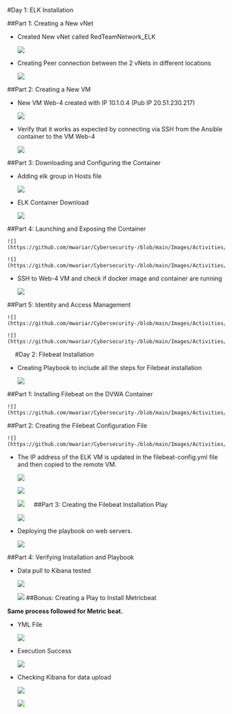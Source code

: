 
#Day 1: ELK Installation

##Part 1: Creating a New vNet

- Created New vNet called RedTeamNetwork_ELK

	![](https://github.com/mwariar/Cybersecurity-/blob/main/Images/Activities/VNet_ELK.png)
 
- Creating Peer connection between the 2 vNets in different locations

	![](https://github.com/mwariar/Cybersecurity-/blob/main/Images/Activities/Peer_connection.png) 
 
##Part 2: Creating a New VM

- New VM Web-4 created with IP 10.1.0.4 (Pub IP 20.51.230.217)	 

	![](https://github.com/mwariar/Cybersecurity-/blob/main/Images/Activities/VM_ELK.png) 

- Verify that it works as expected by connecting via SSH from the Ansible container to the VM Web-4

	![](https://github.com/mwariar/Cybersecurity-/blob/main/Images/Activities/SSH.png)  

##Part 3: Downloading and Configuring the Container

- Adding elk group in Hosts file
 
	![](https://github.com/mwariar/Cybersecurity-/blob/main/Images/Activities/Host_ELK.png) 

- ELK Container Download 
 
	![](https://github.com/mwariar/Cybersecurity-/blob/main/Images/Activities/ELK_playbook.png) 


##Part 4: Launching and Exposing the Container
 
	![](https://github.com/mwariar/Cybersecurity-/blob/main/Images/Activities/Launch_playbook.png) 
	
	![](https://github.com/mwariar/Cybersecurity-/blob/main/Images/Activities/Launch_playbook2.png) 

- SSH to Web-4 VM and check if docker image and container are running

	![](https://github.com/mwariar/Cybersecurity-/blob/main/Images/Activities/Docker_ps.png) 
 
##Part 5: Identity and Access Management

	![](https://github.com/mwariar/Cybersecurity-/blob/main/Images/Activities/Security_rules.png) 

	![](https://github.com/mwariar/Cybersecurity-/blob/main/Images/Activities/Kibana_check.png) 
  
#Day 2: Filebeat Installation

- Creating Playbook to include all the steps for Filebeat installation

	![](https://github.com/mwariar/Cybersecurity-/blob/main/Images/Activities/Filebeat_install.png) 

##Part 1: Installing Filebeat on the DVWA Container

	![](https://github.com/mwariar/Cybersecurity-/blob/main/Images/Activities/Filebeat_config.png) 

##Part 2: Creating the Filebeat Configuration File

	![](https://github.com/mwariar/Cybersecurity-/blob/main/Images/Activities/ELK_playbook.png) 
 

- The IP address of the ELK VM is updated in the filebeat-config.yml file and then copied to the remote VM.

	![](https://github.com/mwariar/Cybersecurity-/blob/main/Images/Activities/ELK_configupdate.png) 

	![](https://github.com/mwariar/Cybersecurity-/blob/main/Images/Activities/ELK_configupdate2.png) 

	![](https://github.com/mwariar/Cybersecurity-/blob/main/Images/Activities/copy_config.png) 
 
##Part 3: Creating the Filebeat Installation Play

	 ![](https://github.com/mwariar/Cybersecurity-/blob/main/Images/Activities/filebeat_playbook.png) 

- Deploying the playbook on web servers.
 
	![](https://github.com/mwariar/Cybersecurity-/blob/main/Images/Activities/filebeat_success.png) 

##Part 4: Verifying Installation and Playbook

- Data pull to Kibana tested 

	 ![](https://github.com/mwariar/Cybersecurity-/blob/main/Images/Activities/data_pull.png) 

	 ![](https://github.com/mwariar/Cybersecurity-/blob/main/Images/Activities/kibana_fb.png) 
##Bonus: Creating a Play to Install Metricbeat

**Same process followed for Metric beat.**

- YML File

	 ![](https://github.com/mwariar/Cybersecurity-/blob/main/Images/Activities/YML_file.png) 

- Execution Success

	 ![](https://github.com/mwariar/Cybersecurity-/blob/main/Images/Activities/SB_Execution.png) 

- Checking Kibana for data upload

	 ![](https://github.com/mwariar/Cybersecurity-/blob/main/Images/Activities/data_pullsuccess.png) 

	 ![](https://github.com/mwariar/Cybersecurity-/blob/main/Images/Activities/kibana_sb.png) 
 

